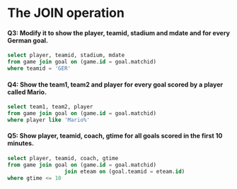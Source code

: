 # The JOIN operation


#### Q3: Modify it to show the player, teamid, stadium and mdate and for every German goal.
```SQL
select player, teamid, stadium, mdate
from game join goal on (game.id = goal.matchid)
where teamid = 'GER'
```

#### Q4: Show the team1, team2 and player for every goal scored by a player called Mario.
```SQL
select team1, team2, player
from game join goal on (game.id = goal.matchid)
where player like 'Mario%'
```

#### Q5: Show player, teamid, coach, gtime for all goals scored in the first 10 minutes.
```SQL
select player, teamid, coach, gtime
from game join goal on (game.id = goal.matchid)
                  join eteam on (goal.teamid = eteam.id)
where gtime <= 10
```
